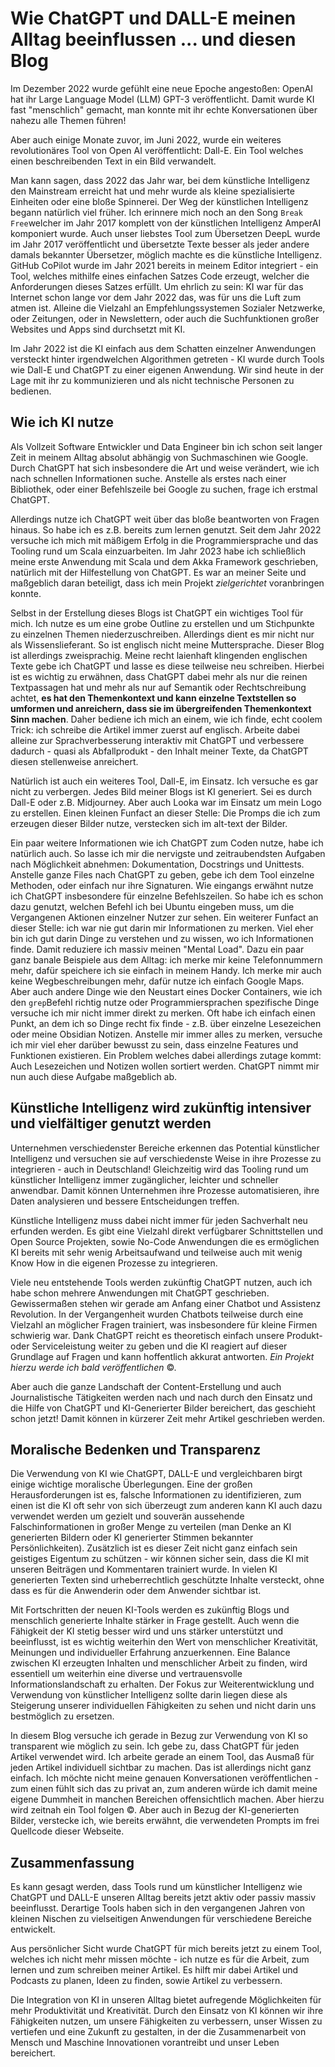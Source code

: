 # Wie ChatGPT und DALL-E meinen Alltag beeinflussen ... und diesen Blog
Im Dezember 2022 wurde gefühlt eine neue Epoche angestoßen: OpenAI hat ihr Large Language Model (LLM) GPT-3 veröffentlicht. Damit wurde KI fast "menschlich" gemacht, man konnte mit ihr echte Konversationen über nahezu alle Themen führen! 

Aber auch einige Monate zuvor, im Juni 2022, wurde ein weiteres revolutionäres Tool von Open AI veröffentlicht: Dall-E. Ein Tool welches einen beschreibenden Text in ein Bild verwandelt.

Man kann sagen, dass 2022 das Jahr war, bei dem künstliche Intelligenz den Mainstream erreicht hat und mehr wurde als kleine spezialisierte Einheiten oder eine bloße Spinnerei. Der Weg der künstlichen Intelligenz begann natürlich viel früher. Ich erinnere mich noch an den Song `Break Free`welcher im Jahr 2017 komplett von der künstlichen Intelligenz AmperAI komponiert wurde. Auch unser liebstes Tool zum Übersetzen DeepL wurde im Jahr 2017 veröffentlicht und übersetzte Texte besser als jeder andere damals bekannter Übersetzer, möglich machte es die künstliche Intelligenz. GitHub CoPilot wurde im Jahr 2021 bereits in meinem Editor integriert - ein Tool, welches mithilfe eines einfachen Satzes Code erzeugt, welcher die Anforderungen dieses Satzes erfüllt. Um ehrlich zu sein: KI war für das Internet schon lange vor dem Jahr 2022 das, was für uns die Luft zum atmen ist. Alleine die Vielzahl an Empfehlungssystemen Sozialer Netzwerke, oder Zeitungen, oder in Newslettern, oder auch die Suchfunktionen großer Websites und Apps sind durchsetzt mit KI. 

Im Jahr 2022 ist die KI einfach aus dem Schatten einzelner Anwendungen versteckt hinter irgendwelchen Algorithmen getreten - KI wurde durch Tools wie Dall-E und ChatGPT zu einer eigenen Anwendung. Wir sind heute in der Lage mit ihr zu kommunizieren und als nicht technische Personen zu bedienen.

## Wie ich KI nutze
Als Vollzeit Software Entwickler und Data Engineer bin ich schon seit langer Zeit in meinem Alltag absolut abhängig von Suchmaschinen wie Google. Durch ChatGPT hat sich insbesondere die Art und weise verändert, wie ich nach schnellen Informationen suche. Anstelle als erstes nach einer Bibliothek, oder einer Befehlszeile bei Google zu suchen, frage ich erstmal ChatGPT.

Allerdings nutze ich ChatGPT weit über das bloße beantworten von Fragen hinaus. So habe ich es z.B. bereits zum lernen genutzt. Seit dem Jahr 2022 versuche ich mich mit mäßigem Erfolg in die Programmiersprache und das Tooling rund um Scala einzuarbeiten. Im Jahr 2023 habe ich schließlich meine erste Anwendung mit Scala und dem Akka Framework geschrieben, natürlich mit der Hilfestellung von ChatGPT. Es war an meiner Seite und maßgeblich daran beteiligt, dass ich mein Projekt *zielgerichtet* voranbringen konnte.

Selbst in der Erstellung dieses Blogs ist ChatGPT ein wichtiges Tool für mich. Ich nutze es um eine grobe Outline zu erstellen und um Stichpunkte zu einzelnen Themen niederzuschreiben. Allerdings dient es mir nicht nur als Wissenslieferant. So ist englisch nicht meine Muttersprache. Dieser Blog ist allerdings zweisprachig. Meine recht laienhaft klingenden englischen Texte gebe ich ChatGPT und lasse es diese teilweise neu schreiben. Hierbei ist es wichtig zu erwähnen, dass ChatGPT dabei mehr als nur die reinen Textpassagen hat und mehr als nur auf Semantik oder Rechtschreibung achtet, **es hat den Themenkontext und kann einzelne Textstellen so umformen und anreichern, dass sie im übergreifenden Themenkontext Sinn machen**. Daher bediene ich mich an einem, wie ich finde, echt coolem Trick: ich schreibe die Artikel immer zuerst auf englisch. Arbeite dabei alleine zur Sprachverbesserung interaktiv mit ChatGPT und verbessere dadurch - quasi als Abfallprodukt - den Inhalt meiner Texte, da ChatGPT diesen stellenweise anreichert.

Natürlich ist auch ein weiteres Tool, Dall-E, im Einsatz. Ich versuche es gar nicht zu verbergen. Jedes Bild meiner Blogs ist KI generiert. Sei es durch Dall-E oder z.B. Midjourney. Aber auch Looka war im Einsatz um mein Logo zu erstellen. Einen kleinen Funfact an dieser Stelle: Die Promps die ich zum erzeugen dieser Bilder nutze, verstecken sich im alt-text der Bilder.

Ein paar weitere Informationen wie ich ChatGPT zum Coden nutze, habe ich natürlich auch. So lasse ich mir die nervigste und zeitraubendsten Aufgaben nach Möglichkeit abnehmen: Dokumentation, Docstrings und Unittests. Anstelle ganze Files nach ChatGPT zu geben, gebe ich dem Tool einzelne Methoden, oder einfach nur ihre Signaturen. Wie eingangs erwähnt nutze ich ChatGPT insbesondere für einzelne Befehlszeilen. So habe ich es schon dazu genutzt, welchen Befehl ich bei Ubuntu eingeben muss, um die Vergangenen Aktionen einzelner Nutzer zur sehen. Ein weiterer Funfact an dieser Stelle: ich war nie gut darin mir Informationen zu merken. Viel eher bin ich gut darin Dinge zu verstehen und zu wissen, wo ich Informationen finde. Damit reduziere ich massiv meinen "Mental Load". Dazu ein paar ganz banale Beispiele aus dem Alltag: ich merke mir keine Telefonnummern mehr, dafür speichere ich sie einfach in meinem Handy. Ich merke mir auch keine Wegbeschreibungen mehr, dafür nutze ich einfach Google Maps. Aber auch andere Dinge wie den Neustart eines Docker Containers, wie ich den `grep`Befehl richtig nutze oder Programmiersprachen spezifische Dinge versuche ich mir nicht immer direkt zu merken. Oft habe ich einfach einen Punkt, an dem ich so Dinge recht fix finde - z.B. über einzelne Lesezeichen oder meine Obsidian Notizen. Anstelle mir immer alles zu merken, versuche ich mir viel eher darüber bewusst zu sein, dass einzelne Features und Funktionen existieren. Ein Problem welches dabei allerdings zutage kommt: Auch Lesezeichen und Notizen wollen sortiert werden. ChatGPT nimmt mir nun auch diese Aufgabe maßgeblich ab.

## Künstliche Intelligenz wird zukünftig intensiver und vielfältiger genutzt werden
Unternehmen verschiedenster Bereiche erkennen das Potential künstlicher Intelligenz und versuchen sie auf verschiedenste Weise in ihre Prozesse zu integrieren - auch in Deutschland! Gleichzeitig wird das Tooling rund um künstlicher Intelligenz immer zugänglicher, leichter und schneller anwendbar. Damit können Unternehmen ihre Prozesse automatisieren, ihre Daten analysieren und bessere Entscheidungen treffen.

Künstliche Intelligenz muss dabei nicht immer für jeden Sachverhalt neu erfunden werden. Es gibt eine Vielzahl direkt verfügbarer Schnittstellen und Open Source Projekten, sowie No-Code Anwendungen die es ermöglichen KI bereits mit sehr wenig Arbeitsaufwand und teilweise auch mit wenig Know How in die eigenen Prozesse zu integrieren.

Viele neu entstehende Tools werden zukünftig ChatGPT nutzen, auch ich habe schon mehrere Anwendungen mit ChatGPT geschrieben. Gewissermaßen stehen wir gerade am Anfang einer Chatbot und Assistenz Revolution. In der Vergangenheit wurden Chatbots teilweise durch eine Vielzahl an möglicher Fragen trainiert, was insbesondere für kleine Firmen schwierig war. Dank ChatGPT reicht es theoretisch einfach unsere Produkt- oder Serviceleistung weiter zu geben und die KI reagiert auf dieser Grundlage auf Fragen und kann hoffentlich akkurat antworten. *Ein Projekt hierzu werde ich bald veröffentlichen* ©.

Aber auch die ganze Landschaft der Content-Erstellung und auch Journalistische Tätigkeiten werden nach und nach durch den Einsatz und die Hilfe von ChatGPT und KI-Generierter Bilder bereichert, das geschieht schon jetzt! Damit können in kürzerer Zeit mehr Artikel geschrieben werden.

## Moralische Bedenken und Transparenz
Die Verwendung von KI wie ChatGPT, DALL-E und vergleichbaren birgt einige wichtige moralische Überlegungen. Eine der großen Herausforderungen ist es, falsche Informationen zu identifizieren, zum einen ist die KI oft sehr von sich überzeugt zum anderen kann KI auch dazu verwendet werden um gezielt und souverän aussehende Falschinformationen in großer Menge zu verteilen (man Denke an KI generierten Bildern oder KI generierter Stimmen bekannter Persönlichkeiten). Zusätzlich ist es dieser Zeit nicht ganz einfach sein geistiges Eigentum zu schützen - wir können sicher sein, dass die KI mit unseren Beiträgen und Kommentaren trainiert wurde. In vielen KI generierten Texten sind urheberrechtlich geschützte Inhalte versteckt, ohne dass es für die Anwenderin oder dem Anwender sichtbar ist.

Mit Fortschritten der neuen KI-Tools werden es zukünftig Blogs und menschlich generierte Inhalte stärker in Frage gestellt. Auch wenn die Fähigkeit der KI stetig besser wird und uns stärker unterstützt und beeinflusst, ist es wichtig weiterhin den Wert von menschlicher Kreativität, Meinungen und individueller Erfahrung anzuerkennen. Eine Balance zwischen KI erzeugten Inhalten und menschlicher Arbeit zu finden, wird essentiell um weiterhin eine diverse und vertrauensvolle Informationslandschaft zu erhalten. Der Fokus zur Weiterentwicklung und Verwendung von künstlicher Intelligenz sollte darin liegen diese als Steigerung unserer individuellen Fähigkeiten zu sehen und nicht darin uns bestmöglich zu ersetzen.

In diesem Blog versuche ich gerade in Bezug zur Verwendung von KI so transparent wie möglich zu sein. Ich gebe zu, dass ChatGPT für jeden Artikel verwendet wird. Ich arbeite gerade an einem Tool, das Ausmaß für jeden Artikel individuell sichtbar zu machen. Das ist allerdings nicht ganz einfach. Ich möchte nicht meine genauen Konversationen veröffentlichen - zum einen fühlt sich das zu privat an, zum anderen würde ich damit meine eigene Dummheit in manchen Bereichen offensichtlich machen.  Aber hierzu wird zeitnah ein Tool folgen ©. Aber auch in Bezug der KI-generierten Bilder, verstecke ich, wie bereits erwähnt, die verwendeten Prompts im frei Quellcode dieser Webseite.

## Zusammenfassung
Es kann gesagt werden, dass Tools rund um künstlicher Intelligenz wie ChatGPT und DALL-E unseren Alltag bereits jetzt aktiv oder passiv massiv beeinflusst. Derartige Tools haben sich in den vergangenen Jahren von kleinen Nischen zu vielseitigen Anwendungen für verschiedene Bereiche entwickelt.

Aus persönlicher Sicht wurde ChatGPT für mich bereits jetzt zu einem Tool, welches ich nicht  mehr missen möchte - ich nutze es für die Arbeit, zum lernen und zum schreiben meiner Artikel. Es hilft mir dabei Artikel und Podcasts zu planen, Ideen zu finden, sowie Artikel zu verbessern.

Die Integration von KI in unseren Alltag bietet aufregende Möglichkeiten für mehr Produktivität und Kreativität. Durch den Einsatz von KI können wir ihre Fähigkeiten nutzen, um unsere Fähigkeiten zu verbessern, unser Wissen zu vertiefen und eine Zukunft zu gestalten, in der die Zusammenarbeit von Mensch und Maschine Innovationen vorantreibt und unser Leben bereichert.
